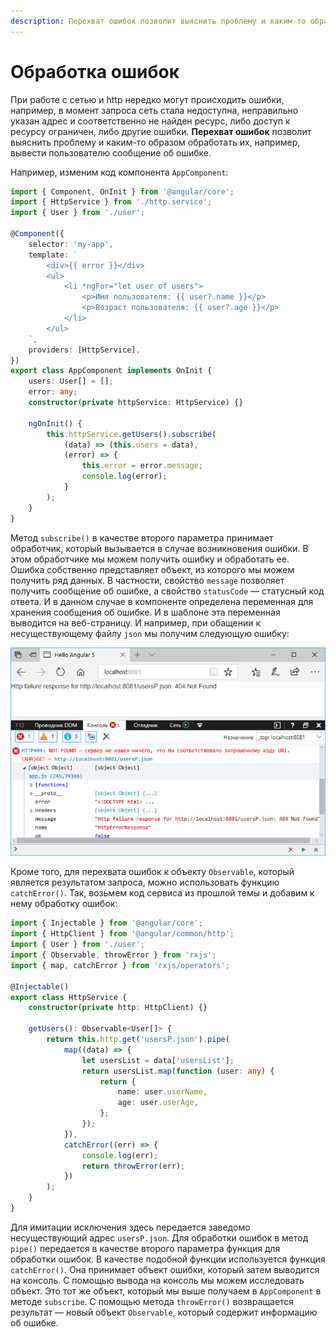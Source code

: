 ```yaml
---
description: Перехват ошибок позволит выяснить проблему и каким-то образом обработать их, например, вывести пользователю сообщение об ошибке
---
```


# Обработка ошибок

При работе с сетью и http нередко могут происходить ошибки, например, в момент запроса сеть стала недоступна, неправильно указан адрес и соответственно не найден ресурс, либо доступ к ресурсу ограничен, либо другие ошибки. **Перехват ошибок** позволит выяснить проблему и каким-то образом обработать их, например, вывести пользователю сообщение об ошибке.

Например, изменим код компонента `AppComponent`:

```typescript
import { Component, OnInit } from '@angular/core';
import { HttpService } from './http.service';
import { User } from './user';

@Component({
    selector: 'my-app',
    template: `
        <div>{{ error }}</div>
        <ul>
            <li *ngFor="let user of users">
                <p>Имя пользователя: {{ user?.name }}</p>
                <p>Возраст пользователя: {{ user?.age }}</p>
            </li>
        </ul>
    `,
    providers: [HttpService],
})
export class AppComponent implements OnInit {
    users: User[] = [];
    error: any;
    constructor(private httpService: HttpService) {}

    ngOnInit() {
        this.httpService.getUsers().subscribe(
            (data) => (this.users = data),
            (error) => {
                this.error = error.message;
                console.log(error);
            }
        );
    }
}
```

Метод `subscribe()` в качестве второго параметра принимает обработчик, который вызывается в случае возникновения ошибки. В этом обработчике мы можем получить ошибку и обработать ее. Ошибка собственно представляет объект, из которого мы можем получить ряд данных. В частности, свойство `message` позволяет получить сообщение об ошибке, а свойство `statusCode` — статусный код ответа. И в данном случае в компоненте определена переменная для хранения сообщения об ошибке. И в шаблоне эта переменная выводится на веб-страницу. И например, при обащении к несуществующему файлу `json` мы получим следующую ошибку:

![Скриншот приложения](errors-1.png)

Кроме того, для перехвата ошибок к объекту `Observable`, который является результатом запроса, можно использовать функцию `catchError()`. Так, возьмем код сервиса из прошлой темы и добавим к нему обработку ошибок:

```typescript
import { Injectable } from '@angular/core';
import { HttpClient } from '@angular/common/http';
import { User } from './user';
import { Observable, throwError } from 'rxjs';
import { map, catchError } from 'rxjs/operators';

@Injectable()
export class HttpService {
    constructor(private http: HttpClient) {}

    getUsers(): Observable<User[]> {
        return this.http.get('usersP.json').pipe(
            map((data) => {
                let usersList = data['usersList'];
                return usersList.map(function (user: any) {
                    return {
                        name: user.userName,
                        age: user.userAge,
                    };
                });
            }),
            catchError((err) => {
                console.log(err);
                return throwError(err);
            })
        );
    }
}
```

Для имитации исключения здесь передается заведомо несуществующий адрес `usersP.json`. Для обработки ошибок в метод `pipe()` передается в качестве второго параметра функция для обработки ошибок. В качестве подобной функции используется функция `catchError()`. Она принимает объект ошибки, который затем выводится на консоль. С помощью вывода на консоль мы можем исследовать объект. Это тот же объект, который мы выше получаем в `AppComponent` в методе `subscribe`. С помощью метода `throwError()` возвращается результат — новый объект `Observable`, который содержит информацию об ошибке.
